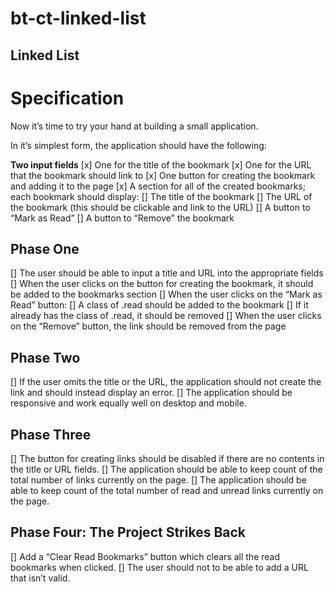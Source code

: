 # bt-ct-linked-list

## Linked List
# Specification
Now it’s time to try your hand at building a small application.

In it’s simplest form, the application should have the following:

**Two input fields**
[x] One for the title of the bookmark
[x] One for the URL that the bookmark should link to
[x] One button for creating the bookmark and adding it to the page
[x] A section for all of the created bookmarks; each bookmark should display:
[] The title of the bookmark
[] The URL of the bookmark (this should be clickable and link to the URL)
[] A button to “Mark as Read”
[] A button to “Remove” the bookmark
## Phase One
[] The user should be able to input a title and URL into the appropriate fields
[] When the user clicks on the button for creating the bookmark, it should be added to the bookmarks section
[] When the user clicks on the “Mark as Read” button:
[] A class of .read should be added to the bookmark
[] If it already has the class of .read, it should be removed
[] When the user clicks on the “Remove” button, the link should be removed from the page
## Phase Two
[] If the user omits the title or the URL, the application should not create the link and should instead display an error.
[] The application should be responsive and work equally well on desktop and mobile.
## Phase Three
[] The button for creating links should be disabled if there are no contents in the title or URL fields.
[] The application should be able to keep count of the total number of links currently on the page.
[] The application should be able to keep count of the total number of read and unread links currently on the page.
## Phase Four: The Project Strikes Back
[] Add a “Clear Read Bookmarks” button which clears all the read bookmarks when clicked.
[] The user should not to be able to add a URL that isn’t valid.
